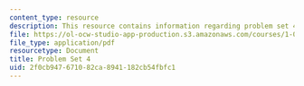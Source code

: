 ```yaml
---
content_type: resource
description: This resource contains information regarding problem set 4.
file: https://ol-ocw-studio-app-production.s3.amazonaws.com/courses/1-00-introduction-to-computers-and-engineering-problem-solving-spring-2012/2f0cb947671082ca8941182cb54fbfc1_MIT1_00S12_PS_4.pdf
file_type: application/pdf
resourcetype: Document
title: Problem Set 4
uid: 2f0cb947-6710-82ca-8941-182cb54fbfc1
---
```

